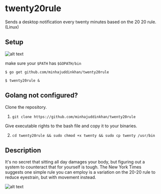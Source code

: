 # twenty20rule

Sends a desktop notification every twenty minutes based on the 20 20 rule. (Linux)
## Setup

![alt text](https://image.ibb.co/cRX05b/Screenshot_from_2017_10_12_21_23_59.jpg)

make sure  your ```$PATH``` has ```$GOPATH/bin```

``` $ go get github.com/minhajuddinkhan/twenty20rule ```

``` $ twenty20rule & ```

## Golang not configured?

Clone the repository.

1. ``` git clone https://github.com/minhajuddinkhan/twenty20rule ```

Give executable rights to the bash file and copy it to your binaries.

2.  ``` cd twenty20rule && sudo chmod +x twenty && sudo cp twenty /usr/bin ```

## Description 
It's no secret that sitting all day damages your body, but figuring out a system to counteract that for yourself is tough. The New York Times suggests one simple rule you can employ is a variation on the 20-20 rule to reduce eyestrain, but with movement instead.

![alt text](http://www.anthro.com/getmedia/b54b97a8-b2b4-401c-b143-ef15922b003b/20-20-20-ergo-tip?width=600&height=368&ext=.jpg)
